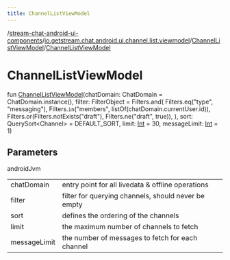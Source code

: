 ```yaml
---
title: ChannelListViewModel
---
```

/[stream-chat-android-ui-components](../../index.md)/[io.getstream.chat.android.ui.channel.list.viewmodel](../index.md)/[ChannelListViewModel](index.md)/[ChannelListViewModel](ChannelListViewModel.md)  
  
  
  
# ChannelListViewModel  
fun [ChannelListViewModel](ChannelListViewModel.md)(chatDomain: ChatDomain = ChatDomain.instance(), filter: FilterObject = Filters.and(
        Filters.eq("type", "messaging"),
        Filters.`in`("members", listOf(chatDomain.currentUser.id)),
        Filters.or(Filters.notExists("draft"), Filters.ne("draft", true)),
    ), sort: QuerySort&lt;Channel&gt; = DEFAULT_SORT, limit: [Int](https://kotlinlang.org/api/latest/jvm/stdlib/kotlin/-int/index.html) = 30, messageLimit: [Int](https://kotlinlang.org/api/latest/jvm/stdlib/kotlin/-int/index.html) = 1)  
  
## Parameters  
  
androidJvm  
  
| | |
|---|---|
| <a name="io.getstream.chat.android.ui.channel.list.viewmodel/ChannelListViewModel/ChannelListViewModel/#io.getstream.chat.android.livedata.ChatDomain#io.getstream.chat.android.client.api.models.FilterObject#io.getstream.chat.android.client.api.models.QuerySort[io.getstream.chat.android.client.models.Channel]#kotlin.Int#kotlin.Int/PointingToDeclaration/"></a>chatDomain| <a name="io.getstream.chat.android.ui.channel.list.viewmodel/ChannelListViewModel/ChannelListViewModel/#io.getstream.chat.android.livedata.ChatDomain#io.getstream.chat.android.client.api.models.FilterObject#io.getstream.chat.android.client.api.models.QuerySort[io.getstream.chat.android.client.models.Channel]#kotlin.Int#kotlin.Int/PointingToDeclaration/"></a>entry point for all livedata & offline operations|
| <a name="io.getstream.chat.android.ui.channel.list.viewmodel/ChannelListViewModel/ChannelListViewModel/#io.getstream.chat.android.livedata.ChatDomain#io.getstream.chat.android.client.api.models.FilterObject#io.getstream.chat.android.client.api.models.QuerySort[io.getstream.chat.android.client.models.Channel]#kotlin.Int#kotlin.Int/PointingToDeclaration/"></a>filter| <a name="io.getstream.chat.android.ui.channel.list.viewmodel/ChannelListViewModel/ChannelListViewModel/#io.getstream.chat.android.livedata.ChatDomain#io.getstream.chat.android.client.api.models.FilterObject#io.getstream.chat.android.client.api.models.QuerySort[io.getstream.chat.android.client.models.Channel]#kotlin.Int#kotlin.Int/PointingToDeclaration/"></a>filter for querying channels, should never be empty|
| <a name="io.getstream.chat.android.ui.channel.list.viewmodel/ChannelListViewModel/ChannelListViewModel/#io.getstream.chat.android.livedata.ChatDomain#io.getstream.chat.android.client.api.models.FilterObject#io.getstream.chat.android.client.api.models.QuerySort[io.getstream.chat.android.client.models.Channel]#kotlin.Int#kotlin.Int/PointingToDeclaration/"></a>sort| <a name="io.getstream.chat.android.ui.channel.list.viewmodel/ChannelListViewModel/ChannelListViewModel/#io.getstream.chat.android.livedata.ChatDomain#io.getstream.chat.android.client.api.models.FilterObject#io.getstream.chat.android.client.api.models.QuerySort[io.getstream.chat.android.client.models.Channel]#kotlin.Int#kotlin.Int/PointingToDeclaration/"></a>defines the ordering of the channels|
| <a name="io.getstream.chat.android.ui.channel.list.viewmodel/ChannelListViewModel/ChannelListViewModel/#io.getstream.chat.android.livedata.ChatDomain#io.getstream.chat.android.client.api.models.FilterObject#io.getstream.chat.android.client.api.models.QuerySort[io.getstream.chat.android.client.models.Channel]#kotlin.Int#kotlin.Int/PointingToDeclaration/"></a>limit| <a name="io.getstream.chat.android.ui.channel.list.viewmodel/ChannelListViewModel/ChannelListViewModel/#io.getstream.chat.android.livedata.ChatDomain#io.getstream.chat.android.client.api.models.FilterObject#io.getstream.chat.android.client.api.models.QuerySort[io.getstream.chat.android.client.models.Channel]#kotlin.Int#kotlin.Int/PointingToDeclaration/"></a>the maximum number of channels to fetch|
| <a name="io.getstream.chat.android.ui.channel.list.viewmodel/ChannelListViewModel/ChannelListViewModel/#io.getstream.chat.android.livedata.ChatDomain#io.getstream.chat.android.client.api.models.FilterObject#io.getstream.chat.android.client.api.models.QuerySort[io.getstream.chat.android.client.models.Channel]#kotlin.Int#kotlin.Int/PointingToDeclaration/"></a>messageLimit| <a name="io.getstream.chat.android.ui.channel.list.viewmodel/ChannelListViewModel/ChannelListViewModel/#io.getstream.chat.android.livedata.ChatDomain#io.getstream.chat.android.client.api.models.FilterObject#io.getstream.chat.android.client.api.models.QuerySort[io.getstream.chat.android.client.models.Channel]#kotlin.Int#kotlin.Int/PointingToDeclaration/"></a>the number of messages to fetch for each channel|
  

